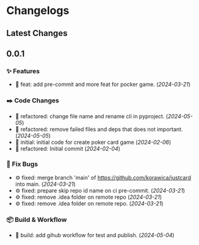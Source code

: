 # Changelogs

## Latest Changes

## 0.0.1

### :sparkles: Features

- :dart: feat: add pre-commit and more feat for pocker game. (_2024-03-21_)

### :black_nib: Code Changes

- :construction: refactored: change file name and rename cli in pyproject. (_2024-05-05_)
- :construction: refactored: remove failed files and deps that does not important. (_2024-05-05_)
- :dart: initial: initial code for create poker card game (_2024-02-06_)
- :construction: refactored: Initial commit (_2024-02-04_)

### :bug: Fix Bugs

- :gear: fixed: merge branch 'main' of https://github.com/korawica/justcard into main. (_2024-03-21_)
- :gear: fixed: prepare skip repo id name on ci pre-commit. (_2024-03-21_)
- :gear: fixed: remove .idea folder on remote repo (_2024-03-21_)
- :gear: fixed: remove .idea folder on remote repo. (_2024-03-21_)

### :package: Build & Workflow

- :toolbox: build: add gihub workflow for test and publish. (_2024-05-04_)

